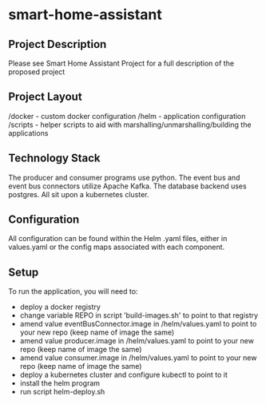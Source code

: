 # smart-home-assistant

## Project Description

Please see Smart Home Assistant Project for a full description 
of the proposed project

## Project Layout

/docker - custom docker configuration
/helm - application configuration
/scripts - helper scripts to aid with marshalling/unmarshalling/building the applications

## Technology Stack

The producer and consumer programs use python.
The event bus and event bus connectors utilize Apache Kafka.
The database backend uses postgres.
All sit upon a kubernetes cluster.

## Configuration

All configuration can be found within the Helm .yaml files, either in values.yaml or the config maps associated with each component.

## Setup

To run the application, you will need to:
- deploy a docker registry 
- change variable REPO in script 'build-images.sh' to point to that registry
- amend value eventBusConnector.image in /helm/values.yaml to point to your new repo (keep name of image the same)
- amend value producer.image in /helm/values.yaml to point to your new repo (keep name of image the same)
- amend value consumer.image in /helm/values.yaml to point to your new repo (keep name of image the same)
- deploy a kubernetes cluster and configure kubectl to point to it
- install the helm program
- run script helm-deploy.sh